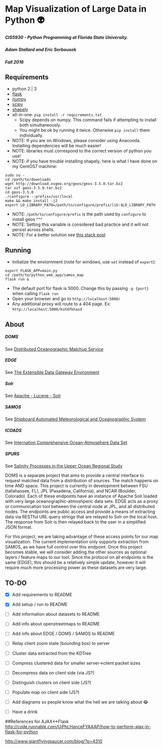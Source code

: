 # Map Visualization of Large Data in Python :alien:

##### CIS5930 - Python Programming at Florida State University.
##### Adam Stallard and Eric Serbousek
##### Fall 2016


## Requirements
* python 2 | 3
* [flask](http://flask.pocoo.org/)
* [numpy](http://www.numpy.org/)
* [scipy](https://www.scipy.org/install.html)
* [shapely](https://pypi.python.org/pypi/Shapely/)
* all-in-one: ```pip install -r requirements.txt```
  * Scipy depends on numpy. This command fails if attempting to install both simultaneously.
  * You might be ok by running it twice. Otherwise `pip install` them individually.
* NOTE: If you are on Windows, please consider using Anaconda. Installing dependencies will be much easier!
* NOTE: libraries must correspond to the correct version of python you use!
* NOTE: if you have trouble installing shapely, here is what I have done on my CentOS7 machine:

```shell
sudo su -  
cd /path/to/downloads  
wget http://download.osgeo.org/geos/geos-3.5.0.tar.bz2  
tar xvf geos-3.5.0.tar.bz2  
cd geos-3.5.0  
./configure --prefix=/usr/local  
make && make install -j2  
export LD_LIBRARY_PATH=/path/to/configure/prefix/lib:$LD_LIBRARY_PATH  
```
* NOTE: `/path/to/configure/prefix` is the path used by `configure` to install geos ^^^  
* NOTE: Setting this variable is considered bad practice and it will not persist across shells.  
* NOTE: For a better solution see [this stack post](http://stackoverflow.com/questions/1099981/why-cant-python-find-shared-objects-that-are-in-directories-in-sys-path/1100297#1100297)


## Running
* Initialize the enviornment (note for windows, use `set` instead of `export`):

```shell
export FLASK_APP=main.py  
cd /path/to/python_web_app/samos_map  
flask run &
```

* The default port for flask is 5000. Change this by passing `-p {port}` when calling `flask run` 
* Open your browser and go to `http://localhost:5000/`
* Any additional proxy will route to a 404 page. Ex: `http://localhost:5000/kshdfkhasd`

## About
##### DOMS
See [Distributed Oceanographic Matchup Service](https://doms.jpl.nasa.gov/)
##### EDGE
See [The Extensible Data Gateway Environment](https://github.com/dataplumber/edge)
##### Solr
See [Apache - Lucene - Solr](https://doms.jpl.nasa.gov/)
##### SAMOS
See [Shipboard Automated Meteorological and Oceanographic System](http://samos.coaps.fsu.edu/html/)
##### ICOADS
See [Internation Comprehensive Ocean-Atmosphere Data Set](http://icoads.noaa.gov/)
##### SPURS
See [Salinity Processes in the Upper Ocean Regional Study](http://spurs.jpl.nasa.gov/)

DOMS is a separate project that aims to provide a central interface to request matched data from a distribution of sources. The match happens on time AND space. This project is currently in development between FSU (tallahassee, FL), JPL (Pasadena, California), and NCAR (Boulder, Colorado). Each of these endpoints have an instance of Apache Solr loaded with very large oceanographic-atmoshperic data sets. EDGE acts as a proxy or communication tool between the central node at JPL, and all distributed nodes. The endpoints are public access and provide a means of extracting data via RESTful URL query strings that are relayed to Solr on the local host. The response from Solr is then relayed back to the user in a simplified JSON format.

For this project, we are taking advantage of these access points for our map visualization. The current implementation only supports extraction from SAMOS, as we have full control over this endpoint. Once this project becomes stable, we will consider adding the other sources as optional layers / feature maps to our tool. Since the protocol on all endpoints is the same (EDGE), this should be a relatively simple update, however it will require much more processing power as these datasets are very large.


## TO-DO
- [x] Add requirements to README
- [x] Add setup / run to README
- [ ] Add information about datasets to README
- [ ] Add info about openstreetmaps to README
- [ ] Add info about EDGE / DOMS / SAMOS to README
- [ ] Relay client zoom state (bounding box) to server
- [ ] Cluster data extracted from the KDTree
- [ ] Compress clustered data for smaller server->client packet sizes
- [ ] Decompress data on client side (via JS?)
- [ ] Distinguish clusters on client side (JS?)
- [ ] Populate map on client side (JS?)
- [ ] Add diagrams so people know what the hell we are talking about :joy:
- [ ] Have a drink


##References for AJAX<->Flask
http://code.runnable.com/UiPhLHanceFYAAAP/how-to-perform-ajax-in-flask-for-python

http://www.giantflyingsaucer.com/blog/?p=4310
